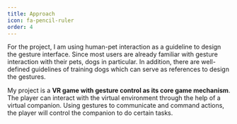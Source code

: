 ```yaml
---
title: Approach
icon: fa-pencil-ruler
order: 4
---
```


For the project, I am using human-pet interaction as a guideline to design the gesture interface. Since most users are already familiar with gesture interaction with their pets, dogs in particular. In addition, there are well-defined guidelines of training dogs which can serve as references to design the gestures.

My project is a **VR game with gesture control as its core game mechanism**. The player can interact with the virtual environment through the help of a virtual companion. Using gestures to communicate and command actions, the player will control the companion to do certain tasks.
